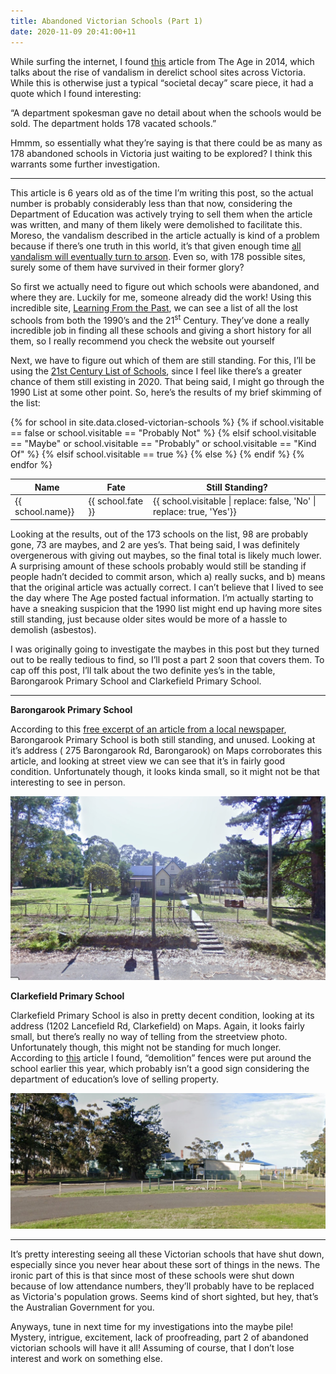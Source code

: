 ```yaml
---
title: Abandoned Victorian Schools (Part 1)
date: 2020-11-09 20:41:00+11
---
```

While surfing the internet, I found [this](https://www.theage.com.au/national/victoria/vandalism-and-drug-use-hit-derelict-school-sites-across-victoria-20140405-365pn.html) article from The Age in 2014, which talks about the rise of vandalism in derelict school sites across Victoria. While this is otherwise just a typical “societal decay” scare piece, it had a quote which I found interesting:

“A department spokesman gave no detail about when the schools would be sold. The department holds 178 vacated schools.”

Hmmm, so essentially what they’re saying is that there could be as many as 178 abandoned schools in Victoria just waiting to be explored? I think this warrants some further investigation. 

---

This article is 6 years old as of the time I’m writing this post, so the actual number is probably considerably less than that now, considering the Department of Education was actively trying to sell them when the article was written, and many of them likely were demolished to facilitate this. Moreso, the vandalism described in the article actually is kind of a problem because if there’s one truth in this world, it’s that given enough time [all vandalism will eventually turn to arson](https://www.theage.com.au/national/victoria/fire-at-old-clayton-primary-school-building-deemed-suspicious-20170114-gtrhwq.html). Even so, with 178 possible sites, surely some of them have survived in their former glory?

So first we actually need to figure out which schools were abandoned, and where they are. Luckily for me, someone already did the work! Using this incredible site, [Learning From the Past](http://learningfromthepast.com.au), we can see a list of all the lost schools from both the 1990’s and the 21<sup>st</sup> Century. They’ve done a really incredible job in finding all these schools and giving a short history for all them, so I really recommend you check the website out yourself 

Next, we have to figure out which of them are still standing. For this, I’ll be using the [21st Century List of Schools](http://learningfromthepast.com.au/lost-schools-21st-century/), since I feel like there’s a greater chance of them still existing in 2020. That being said, I might go through the 1990 List at some other point. So, here’s the results of my brief skimming of the list:

<div class="table-container">
  <table class="table">
    <thead>
      <tr>
        <th>Name</th>
        <th>Fate</th>
        <th>Still Standing?</th>
      </tr>
    </thead>
    <tbody>
      {% for school in site.data.closed-victorian-schools %}
      {% if school.visitable == false or school.visitable == "Probably Not" %}
        <tr class="has-background-danger-light">
      {% elsif school.visitable == "Maybe" or school.visitable == "Probably" or school.visitable == "Kind Of" %}
        <tr class="has-background-warning-light">
      {% elsif school.visitable == true %}
        <tr class="has-background-success-light">
      {% else %}
        <tr>
      {% endif %}
          <td>{{ school.name}}</td>
          <td>{{ school.fate }}</td>
          <td>{{ school.visitable | replace: false, 'No' | replace: true, 'Yes'}}</td>
        </tr>
      {% endfor %}
    </tbody>
  </table>
</div>

Looking at the results, out of the 173 schools on the list, 98 are probably gone, 73 are maybes, and 2 are yes’s. That being said, I was definitely overgenerous with giving out maybes, so the final total is likely much lower. A surprising amount of these schools probably would still be standing if people hadn’t decided to commit arson, which a) really sucks, and b) means that the original article was actually correct. I can’t believe that I lived to see the day where The Age posted factual information. I’m actually starting to have a sneaking suspicion that the 1990 list might end up having more sites still standing, just because older sites would be more of a hassle to demolish (asbestos).

I was originally going to investigate the maybes in this post but they turned out to be really tedious to find, so I’ll post a part 2 soon that covers them. To cap off this post, I’ll talk about the two definite yes’s in the table, Barongarook Primary School and Clarkefield Primary School.

---

**Barongarook Primary School**

According to this [free excerpt of an article from a local newspaper](https://colacherald.com.au/2018/07/former-school-lies-abandoned/), Barongarook Primary School is both still standing, and unused. Looking at it’s address ( 275 Barongarook Rd, Barongarook) on Maps corroborates this article,  and looking at street view we can see that it’s in fairly good condition. Unfortunately though, it looks kinda small, so it might not be that interesting to see in person. 

![Barongarook Primary School](/assets/images/blog/abandoned-schools/barongarook.jpg "Barongarook Primary School")

**Clarkefield Primary School**

Clarkefield Primary School is also in pretty decent condition, looking at its address (1202 Lancefield Rd, Clarkefield) on Maps. Again, it looks fairly small, but there’s really no way of telling from the streetview photo. Unfortunately though, this might not be standing for much longer. According to [this](https://sunburymacedonranges.starweekly.com.au/news/development-fears-for-former-school-site/) article I found, “demolition” fences were put around the school earlier this year, which probably isn’t a good sign considering the department of education’s love of selling property. 

![Clarkefield Primary School](/assets/images/blog/abandoned-schools/clarkefield.jpg "Clarkefield Primary School")

---

It’s pretty interesting seeing all these Victorian schools that have shut down, especially since you never hear about these sort of things in the news. The ironic part of this is that since most of these schools were shut down because of low attendance numbers, they’ll probably have to be replaced as Victoria's population grows. Seems kind of short sighted, but hey, that’s the Australian Government for you. 

Anyways, tune in next time for my investigations into the maybe pile! Mystery, intrigue, excitement, lack of proofreading, part 2 of abandoned victorian schools will have it all! Assuming of course, that I don’t lose interest and work on something else.